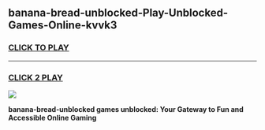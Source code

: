 
## banana-bread-unblocked-Play-Unblocked-Games-Online-kvvk3
<h3>
<a href="https://premium76.site?title=banana-bread-unblocked&ref=25A">CLICK TO PLAY</a></h3>
<hr>

<h3>
<a href="https://premium76.site?title=banana-bread-unblocked&ref=25A">CLICK 2 PLAY</a>
  
</h3>

<a href="https://premium76.site?title=banana-bread-unblocked&ref=25A"><img src="https://clearcache.store/games.png"></a>


**banana-bread-unblocked games unblocked: Your Gateway to Fun and Accessible Online Gaming**
